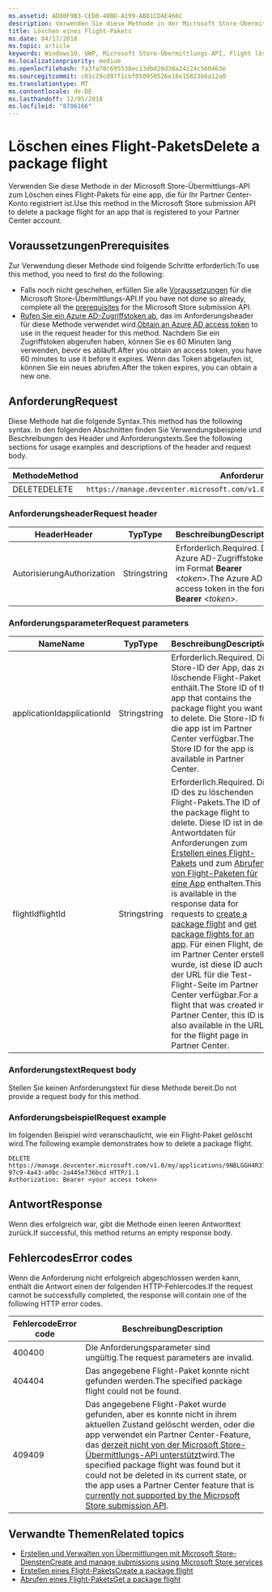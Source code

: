 ```yaml
---
ms.assetid: AD80F9B3-CED0-40BD-A199-AB81CDAE466C
description: Verwenden Sie diese Methode in der Microsoft Store-Übermittlungs-API zum Löschen eines Flight-Pakets für eine app, die für Ihr Partner Center-Konto registriert ist.
title: Löschen eines Flight-Pakets
ms.date: 04/17/2018
ms.topic: article
keywords: Windows10, UWP, Microsoft Store-Übermittlungs-API, Flight löschen
ms.localizationpriority: medium
ms.openlocfilehash: fa3fa78c695538ec13dbd20d38a24224c560463e
ms.sourcegitcommit: c01c29cd97f1cbf050950526e18e15823b6a12a0
ms.translationtype: MT
ms.contentlocale: de-DE
ms.lasthandoff: 12/05/2018
ms.locfileid: "8706166"
---
```

# <a name="delete-a-package-flight"></a><span data-ttu-id="5b323-104">Löschen eines Flight-Pakets</span><span class="sxs-lookup"><span data-stu-id="5b323-104">Delete a package flight</span></span>

<span data-ttu-id="5b323-105">Verwenden Sie diese Methode in der Microsoft Store-Übermittlungs-API zum Löschen eines Flight-Pakets für eine app, die für Ihr Partner Center-Konto registriert ist.</span><span class="sxs-lookup"><span data-stu-id="5b323-105">Use this method in the Microsoft Store submission API to delete a package flight for an app that is registered to your Partner Center account.</span></span>


## <a name="prerequisites"></a><span data-ttu-id="5b323-106">Voraussetzungen</span><span class="sxs-lookup"><span data-stu-id="5b323-106">Prerequisites</span></span>

<span data-ttu-id="5b323-107">Zur Verwendung dieser Methode sind folgende Schritte erforderlich:</span><span class="sxs-lookup"><span data-stu-id="5b323-107">To use this method, you need to first do the following:</span></span>

* <span data-ttu-id="5b323-108">Falls noch nicht geschehen, erfüllen Sie alle [Voraussetzungen](create-and-manage-submissions-using-windows-store-services.md#prerequisites) für die Microsoft Store-Übermittlungs-API.</span><span class="sxs-lookup"><span data-stu-id="5b323-108">If you have not done so already, complete all the [prerequisites](create-and-manage-submissions-using-windows-store-services.md#prerequisites) for the Microsoft Store submission API.</span></span>
* <span data-ttu-id="5b323-109">[Rufen Sie ein Azure AD-Zugriffstoken ab](create-and-manage-submissions-using-windows-store-services.md#obtain-an-azure-ad-access-token), das im Anforderungsheader für diese Methode verwendet wird.</span><span class="sxs-lookup"><span data-stu-id="5b323-109">[Obtain an Azure AD access token](create-and-manage-submissions-using-windows-store-services.md#obtain-an-azure-ad-access-token) to use in the request header for this method.</span></span> <span data-ttu-id="5b323-110">Nachdem Sie ein Zugriffstoken abgerufen haben, können Sie es 60 Minuten lang verwenden, bevor es abläuft.</span><span class="sxs-lookup"><span data-stu-id="5b323-110">After you obtain an access token, you have 60 minutes to use it before it expires.</span></span> <span data-ttu-id="5b323-111">Wenn das Token abgelaufen ist, können Sie ein neues abrufen.</span><span class="sxs-lookup"><span data-stu-id="5b323-111">After the token expires, you can obtain a new one.</span></span>

## <a name="request"></a><span data-ttu-id="5b323-112">Anforderung</span><span class="sxs-lookup"><span data-stu-id="5b323-112">Request</span></span>

<span data-ttu-id="5b323-113">Diese Methode hat die folgende Syntax.</span><span class="sxs-lookup"><span data-stu-id="5b323-113">This method has the following syntax.</span></span> <span data-ttu-id="5b323-114">In den folgenden Abschnitten finden Sie Verwendungsbeispiele und Beschreibungen des Header und Anforderungstexts.</span><span class="sxs-lookup"><span data-stu-id="5b323-114">See the following sections for usage examples and descriptions of the header and request body.</span></span>

| <span data-ttu-id="5b323-115">Methode</span><span class="sxs-lookup"><span data-stu-id="5b323-115">Method</span></span> | <span data-ttu-id="5b323-116">Anforderungs-URI</span><span class="sxs-lookup"><span data-stu-id="5b323-116">Request URI</span></span>                                                      |
|--------|------------------------------------------------------------------|
| <span data-ttu-id="5b323-117">DELETE</span><span class="sxs-lookup"><span data-stu-id="5b323-117">DELETE</span></span>    | ```https://manage.devcenter.microsoft.com/v1.0/my/applications/{applicationId}/flights/{flightId}``` |


### <a name="request-header"></a><span data-ttu-id="5b323-118">Anforderungsheader</span><span class="sxs-lookup"><span data-stu-id="5b323-118">Request header</span></span>

| <span data-ttu-id="5b323-119">Header</span><span class="sxs-lookup"><span data-stu-id="5b323-119">Header</span></span>        | <span data-ttu-id="5b323-120">Typ</span><span class="sxs-lookup"><span data-stu-id="5b323-120">Type</span></span>   | <span data-ttu-id="5b323-121">Beschreibung</span><span class="sxs-lookup"><span data-stu-id="5b323-121">Description</span></span>                                                                 |
|---------------|--------|-----------------------------------------------------------------------------|
| <span data-ttu-id="5b323-122">Autorisierung</span><span class="sxs-lookup"><span data-stu-id="5b323-122">Authorization</span></span> | <span data-ttu-id="5b323-123">String</span><span class="sxs-lookup"><span data-stu-id="5b323-123">string</span></span> | <span data-ttu-id="5b323-124">Erforderlich.</span><span class="sxs-lookup"><span data-stu-id="5b323-124">Required.</span></span> <span data-ttu-id="5b323-125">Das Azure AD-Zugriffstoken im Format **Bearer** &lt;*token*&gt;.</span><span class="sxs-lookup"><span data-stu-id="5b323-125">The Azure AD access token in the form **Bearer** &lt;*token*&gt;.</span></span> |


### <a name="request-parameters"></a><span data-ttu-id="5b323-126">Anforderungsparameter</span><span class="sxs-lookup"><span data-stu-id="5b323-126">Request parameters</span></span>

| <span data-ttu-id="5b323-127">Name</span><span class="sxs-lookup"><span data-stu-id="5b323-127">Name</span></span>        | <span data-ttu-id="5b323-128">Typ</span><span class="sxs-lookup"><span data-stu-id="5b323-128">Type</span></span>   | <span data-ttu-id="5b323-129">Beschreibung</span><span class="sxs-lookup"><span data-stu-id="5b323-129">Description</span></span>                                                                 |
|---------------|--------|-----------------------------------------------------------------------------|
| <span data-ttu-id="5b323-130">applicationId</span><span class="sxs-lookup"><span data-stu-id="5b323-130">applicationId</span></span> | <span data-ttu-id="5b323-131">String</span><span class="sxs-lookup"><span data-stu-id="5b323-131">string</span></span> | <span data-ttu-id="5b323-132">Erforderlich.</span><span class="sxs-lookup"><span data-stu-id="5b323-132">Required.</span></span> <span data-ttu-id="5b323-133">Die Store-ID der App, das zu löschende Flight-Paket enthält.</span><span class="sxs-lookup"><span data-stu-id="5b323-133">The Store ID of the app that contains the package flight you want to delete.</span></span> <span data-ttu-id="5b323-134">Die Store-ID für die app ist im Partner Center verfügbar.</span><span class="sxs-lookup"><span data-stu-id="5b323-134">The Store ID for the app is available in Partner Center.</span></span>  |
| <span data-ttu-id="5b323-135">flightId</span><span class="sxs-lookup"><span data-stu-id="5b323-135">flightId</span></span> | <span data-ttu-id="5b323-136">String</span><span class="sxs-lookup"><span data-stu-id="5b323-136">string</span></span> | <span data-ttu-id="5b323-137">Erforderlich.</span><span class="sxs-lookup"><span data-stu-id="5b323-137">Required.</span></span> <span data-ttu-id="5b323-138">Die ID des zu löschenden Flight-Pakets.</span><span class="sxs-lookup"><span data-stu-id="5b323-138">The ID of the package flight to delete.</span></span> <span data-ttu-id="5b323-139">Diese ID ist in den Antwortdaten für Anforderungen zum [Erstellen eines Flight-Pakets](create-a-flight.md) und zum [Abrufen von Flight-Paketen für eine App](get-flights-for-an-app.md) enthalten.</span><span class="sxs-lookup"><span data-stu-id="5b323-139">This ID is available in the response data for requests to [create a package flight](create-a-flight.md) and [get package flights for an app](get-flights-for-an-app.md).</span></span> <span data-ttu-id="5b323-140">Für einen Flight, der im Partner Center erstellt wurde, ist diese ID auch in der URL für die Test-Flight-Seite im Partner Center verfügbar.</span><span class="sxs-lookup"><span data-stu-id="5b323-140">For a flight that was created in Partner Center, this ID is also available in the URL for the flight page in Partner Center.</span></span>  |


### <a name="request-body"></a><span data-ttu-id="5b323-141">Anforderungstext</span><span class="sxs-lookup"><span data-stu-id="5b323-141">Request body</span></span>

<span data-ttu-id="5b323-142">Stellen Sie keinen Anforderungstext für diese Methode bereit.</span><span class="sxs-lookup"><span data-stu-id="5b323-142">Do not provide a request body for this method.</span></span>


### <a name="request-example"></a><span data-ttu-id="5b323-143">Anforderungsbeispiel</span><span class="sxs-lookup"><span data-stu-id="5b323-143">Request example</span></span>

<span data-ttu-id="5b323-144">Im folgenden Beispiel wird veranschaulicht, wie ein Flight-Paket gelöscht wird.</span><span class="sxs-lookup"><span data-stu-id="5b323-144">The following example demonstrates how to delete a package flight.</span></span>

```
DELETE https://manage.devcenter.microsoft.com/v1.0/my/applications/9NBLGGH4R315/flights/43e448df-97c9-4a43-a0bc-2a445e736bcd HTTP/1.1
Authorization: Bearer <your access token>
```

## <a name="response"></a><span data-ttu-id="5b323-145">Antwort</span><span class="sxs-lookup"><span data-stu-id="5b323-145">Response</span></span>

<span data-ttu-id="5b323-146">Wenn dies erfolgreich war, gibt die Methode einen leeren Antworttext zurück.</span><span class="sxs-lookup"><span data-stu-id="5b323-146">If successful, this method returns an empty response body.</span></span>

## <a name="error-codes"></a><span data-ttu-id="5b323-147">Fehlercodes</span><span class="sxs-lookup"><span data-stu-id="5b323-147">Error codes</span></span>

<span data-ttu-id="5b323-148">Wenn die Anforderung nicht erfolgreich abgeschlossen werden kann, enthält die Antwort einen der folgenden HTTP-Fehlercodes.</span><span class="sxs-lookup"><span data-stu-id="5b323-148">If the request cannot be successfully completed, the response will contain one of the following HTTP error codes.</span></span>

| <span data-ttu-id="5b323-149">Fehlercode</span><span class="sxs-lookup"><span data-stu-id="5b323-149">Error code</span></span> |  <span data-ttu-id="5b323-150">Beschreibung</span><span class="sxs-lookup"><span data-stu-id="5b323-150">Description</span></span>                                                                                                                                                                           |
|--------|------------------|
| <span data-ttu-id="5b323-151">400</span><span class="sxs-lookup"><span data-stu-id="5b323-151">400</span></span>  | <span data-ttu-id="5b323-152">Die Anforderungsparameter sind ungültig.</span><span class="sxs-lookup"><span data-stu-id="5b323-152">The request parameters are invalid.</span></span> |
| <span data-ttu-id="5b323-153">404</span><span class="sxs-lookup"><span data-stu-id="5b323-153">404</span></span>  | <span data-ttu-id="5b323-154">Das angegebene Flight-Paket konnte nicht gefunden werden.</span><span class="sxs-lookup"><span data-stu-id="5b323-154">The specified package flight could not be found.</span></span>  |
| <span data-ttu-id="5b323-155">409</span><span class="sxs-lookup"><span data-stu-id="5b323-155">409</span></span>  | <span data-ttu-id="5b323-156">Das angegebene Flight-Paket wurde gefunden, aber es konnte nicht in ihrem aktuellen Zustand gelöscht werden, oder die app verwendet ein Partner Center-Feature, das [derzeit nicht von der Microsoft Store-Übermittlungs-API unterstützt](create-and-manage-submissions-using-windows-store-services.md#not_supported)wird.</span><span class="sxs-lookup"><span data-stu-id="5b323-156">The specified package flight was found but it could not be deleted in its current state, or the app uses a Partner Center feature that is [currently not supported by the Microsoft Store submission API](create-and-manage-submissions-using-windows-store-services.md#not_supported).</span></span> |   


## <a name="related-topics"></a><span data-ttu-id="5b323-157">Verwandte Themen</span><span class="sxs-lookup"><span data-stu-id="5b323-157">Related topics</span></span>

* [<span data-ttu-id="5b323-158">Erstellen und Verwalten von Übermittlungen mit Microsoft Store-Diensten</span><span class="sxs-lookup"><span data-stu-id="5b323-158">Create and manage submissions using Microsoft Store services</span></span>](create-and-manage-submissions-using-windows-store-services.md)
* [<span data-ttu-id="5b323-159">Erstellen eines Flight-Pakets</span><span class="sxs-lookup"><span data-stu-id="5b323-159">Create a package flight</span></span>](create-a-flight.md)
* [<span data-ttu-id="5b323-160">Abrufen eines Flight-Pakets</span><span class="sxs-lookup"><span data-stu-id="5b323-160">Get a package flight</span></span>](get-a-flight.md)
